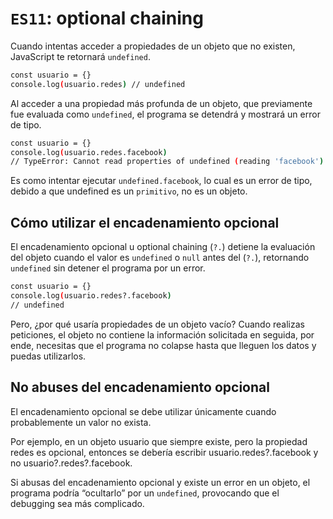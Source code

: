 # `ES11`: optional chaining

Cuando intentas acceder a propiedades de un objeto que no existen, JavaScript te retornará `undefined`.

``` bash
const usuario = {}
console.log(usuario.redes) // undefined
```

Al acceder a una propiedad más profunda de un objeto, que previamente fue evaluada como `undefined`, el programa se detendrá y mostrará un error de tipo.

``` bash
const usuario = {}
console.log(usuario.redes.facebook)
// TypeError: Cannot read properties of undefined (reading 'facebook')
```

Es como intentar ejecutar `undefined.facebook`, lo cual es un error de tipo, debido a que undefined es un `primitivo`, no es un objeto.

## Cómo utilizar el encadenamiento opcional

El encadenamiento opcional u optional chaining (`?.`) detiene la evaluación del objeto cuando el valor es `undefined` o `null` antes del (`?.`), retornando `undefined` sin detener el programa por un error.

``` bash
const usuario = {}
console.log(usuario.redes?.facebook)
// undefined
```

Pero, ¿por qué usaría propiedades de un objeto vacío? Cuando realizas peticiones, el objeto no contiene la información solicitada en seguida, por ende, necesitas que el programa no colapse hasta que lleguen los datos y puedas utilizarlos.

## No abuses del encadenamiento opcional

El encadenamiento opcional se debe utilizar únicamente cuando probablemente un valor no exista.

Por ejemplo, en un objeto usuario que siempre existe, pero la propiedad redes es opcional, entonces se debería escribir usuario.redes?.facebook y no usuario?.redes?.facebook.

Si abusas del encadenamiento opcional y existe un error en un objeto, el programa podría “ocultarlo” por un `undefined`, provocando que el debugging sea más complicado.
